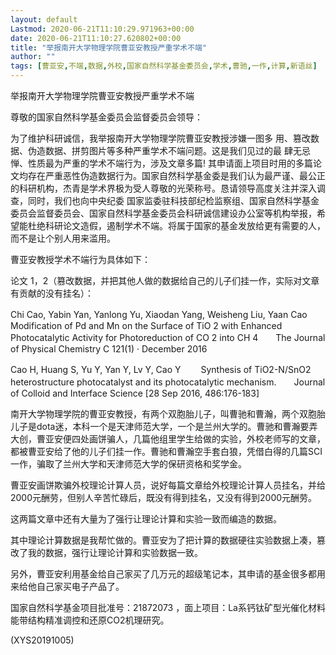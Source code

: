 ```yaml
---
layout: default
Lastmod: 2020-06-21T11:10:29.971963+00:00
date: 2020-06-21T11:10:27.620802+00:00
title: "举报南开大学物理学院曹亚安教授严重学术不端"
author: ""
tags: [曹亚安,不端,数据,外校,国家自然科学基金委员会,学术,曹驰,一作,计算,新语丝]
---
```


举报南开大学物理学院曹亚安教授严重学术不端

尊敬的国家自然科学基金委员会监督委员会领导：

为了维护科研诚信，我举报南开大学物理学院曹亚安教授涉嫌一图多 用、篡改数据、伪造数据、拼剪图片等多种严重学术不端问题。这是我们见过的最 肆无忌惮、性质最为严重的学术不端行为，涉及文章多篇! 其申请面上项目时用的多篇论文均存在严重恶性伪造数据行为。国家自然科学基金委是我们认为最严谨、最公正的科研机构，杰青是学术界极为受人尊敬的光荣称号。恳请领导高度关注并深入调查，同时，我们也向中央纪委 国家监委驻科技部纪检监察组、国家自然科学基金委员会监督委员会、国家自然科学基金委员会科研诚信建设办公室等机构举报，希望能杜绝科研论文造假，遏制学术不端。将属于国家的基金发放给更有需要的人，而不是让个别人用来滥用。

曹亚安教授学术不端行为具体如下：

论文 1，2（篡改数据，并把其他人做的数据给自己的儿子们挂一作，实际对文章有贡献的没有挂名）：

Chi Cao, Yabin Yan, Yanlong Yu, Xiaodan Yang, Weisheng Liu, Yaan Cao　　Modification of Pd and Mn on the Surface of TiO 2 with Enhanced Photocatalytic Activity for Photoreduction of CO 2 into CH 4　　The Journal of Physical Chemistry C 121(1) · December 2016

Cao H, Huang S, Yu Y, Yan Y, Lv Y, Cao Y  　　Synthesis of TiO2-N/SnO2 heterostructure photocatalyst and its photocatalytic mechanism.　　Journal of Colloid and Interface Science [28 Sep 2016, 486:176-183]

南开大学物理学院的曹亚安教授，有两个双胞胎儿子，叫曹驰和曹瀚，两个双胞胎儿子是dota迷，本科一个是天津师范大学，一个是兰州大学的。曹驰和曹瀚要弄大创，曹亚安便四处画饼骗人，几篇他组里学生给做的实验，外校老师写的文章，都被曹亚安给了他的儿子们挂一作。曹驰和曹瀚空手套白狼，凭借白得的几篇SCI一作，骗取了兰州大学和天津师范大学的保研资格和奖学金。

曹亚安画饼欺骗外校理论计算人员，说好每篇文章给外校理论计算人员挂名，并给2000元酬劳，但别人辛苦忙碌后，既没有得到挂名，又没有得到2000元酬劳。

这两篇文章中还有大量为了强行让理论计算和实验一致而编造的数据。

其中理论计算数据是我帮忙做的。曹亚安为了把计算的数据硬往实验数据上凑，篡改了我的数据，强行让理论计算和实验数据一致。

另外，曹亚安利用基金给自己家买了几万元的超级笔记本，其申请的基金很多都用来给他自己家买电子产品了。

国家自然科学基金项目批准号：21872073 ，面上项目：La系钙钛矿型光催化材料能带结构精准调控和还原CO2机理研究。

(XYS20191005)

